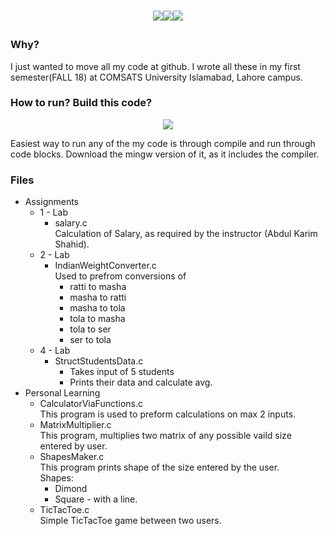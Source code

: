 # <p align='center'><img src='https://img.shields.io/badge/Developer-Arose%20Niazi-blue.svg?style=popout-square&logo=codio' /><img src='https://img.shields.io/badge/Build-passing-brightgreen.svg?style=popout-square&logo=codio' /><img src='https://img.shields.io/badge/Programmed%20in-C-blue.svg?style=popout-square&logo=codio' /></p>
### Why?
I just wanted to move all my code at github. I wrote all these in my first semester(FALL 18) at COMSATS University Islamabad, Lahore campus. 

### How to run? Build this code? 
<p align="center"><a url='http://www.codeblocks.org/downloads/26'><img src='https://img.shields.io/badge/Codeblocks-Windows%20Mac-orange.svg?style=popout-square&logo=codio' /></a></p>
Easiest way to run any of the my code is through compile and run through code blocks. 
Download the mingw version of it, as it includes the compiler. 

### Files
- Assignments
	- 1 - Lab
		- salary.c</br>
			Calculation of Salary, as required by the instructor (Abdul Karim Shahid). 
	- 2 - Lab
		- IndianWeightConverter.c</br>
			Used to prefrom conversions of
			- ratti to masha
			- masha to ratti
			- masha to tola
			- tola to masha
			- tola to ser
			- ser to tola
	- 4 - Lab
		- StructStudentsData.c
			- Takes input of 5 students
			- Prints their data and calculate avg.
- Personal Learning
	- CalculatorViaFunctions.c</br>
		This program is used to preform calculations on max 2 inputs. 
	- MatrixMultiplier.c </br>
		This program, multiplies two matrix of any possible vaild size entered by user. 
	- ShapesMaker.c</br>
		This program prints shape of the size entered by the user.</br>
		Shapes:
		- Dimond
		- Square - with a line. 
	- TicTacToe.c</br>
		Simple TicTacToe game between two users. 

